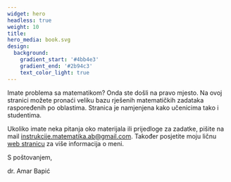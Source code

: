 ```yaml
---
widget: hero
headless: true
weight: 10
title: 
hero_media: book.svg
design:
  background:
    gradient_start: '#4bb4e3'
    gradient_end: '#2b94c3'
    text_color_light: true
---
```



Imate problema sa matematikom? Onda ste došli na pravo mjesto. Na ovoj stranici možete pronaći veliku bazu rješenih matematičkih zadataka raspoređenih po oblastima. Stranica je namjenjena kako učenicima tako i studentima.

Ukoliko imate neka pitanja oko materijala ili prijedloge za zadatke, pišite na mail [instrukcije.matematika.ab@gmail.com](mailto:instrukcije.matematika.ab@gmail.com). Također posjetite moju ličnu [web stranicu](https://abapic94.github.io) za više informacija o meni.


S poštovanjem,

dr. Amar Bapić


<!-- Google tag (gtag.js) -->
<script async src="https://www.googletagmanager.com/gtag/js?id=G-46YH4LMQFL"></script>
<script>
  window.dataLayer = window.dataLayer || [];
  function gtag(){dataLayer.push(arguments);}
  gtag('js', new Date());

  gtag('config', 'G-46YH4LMQFL');
</script>